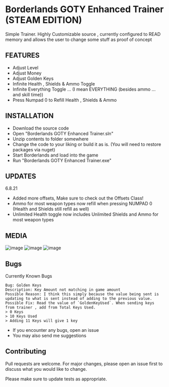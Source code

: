 # Borderlands GOTY Enhanced Trainer (STEAM EDITION)
Simple Trainer. Highly Customizable source , currently configured to READ memory and allows the user to change some stuff as proof of concept
## FEATURES
- Adjust Level
- Adjust Money
- Adjust Golden Keys
- Infinite Health , Shields & Ammo Toggle
- Infinite Everything Toggle ... (I mean EVERYTHING (besides ammo ... and skill time))
- Press Numpad 0 to Refill Health , Shields & Ammo

## INSTALLATION
- Download the source code
- Open "Borderlands GOTY Enhanced Trainer.sln"
- Unzip contents to folder somewhere
- Change the code to your liking or build it as is. (You will need to restore packages via nuget)
- Start Borderlands and load into the game
- Run "Borderlands GOTY Enhanced Trainer.exe"

## UPDATES
6.8.21
- Added more offsets, Make sure to check out the Offsets Class!
- Ammo for most weapon types now refill when pressing NUMPAD 0 (Health and Shields still refill as well)
- Unlimited Health toggle now includes Unlimited Shields and Ammo for most weapon types

## MEDIA
![image](https://user-images.githubusercontent.com/80198020/121113312-d16abd80-c7df-11eb-93a0-17420e3544a5.png)
![image](https://user-images.githubusercontent.com/80198020/121112725-cd8a6b80-c7de-11eb-9a9f-21d76c0c4dfa.png)
![image](https://user-images.githubusercontent.com/80198020/121112768-e266ff00-c7de-11eb-949f-7053271488f3.png)



## Bugs
Currently Known Bugs
```
Bug: Golden Keys
Description: Key Amount not matching in game amount
Possible Reason: I think this simply because the value being sent is updating to what is sent instead of adding to the previous value.
Possible Fix: Read the value of `GoldenKeyUsed`. When sending keys from trainer , add from Total Keys Used. 
> 0 Keys
> 10 Keys Used
> Adding 11 Keys will give 1 key
```
- If you encounter any bugs, open an issue
- You may also send me suggestions

## Contributing
Pull requests are welcome. For major changes, please open an issue first to discuss what you would like to change.

Please make sure to update tests as appropriate.
